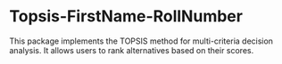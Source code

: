 # Topsis-FirstName-RollNumber

This package implements the TOPSIS method for multi-criteria decision analysis. It allows users to rank alternatives based on their scores.
